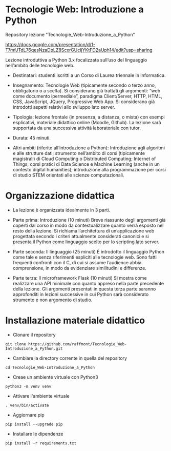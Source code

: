 # Tecnologie Web: Introduzione a Python

Repository lezione "Tecnologie_Web-Introduzione_a_Python"

https://docs.google.com/presentation/d/1-T7mfJTdL76qesNzaDpLZ8ScxrGUcljYKtFD2aUph14/edit?usp=sharing

Lezione introduttiva a Python 3.x focalizzata sull’uso del linguaggio nell’ambito delle tecnologie web.


* Destinatari: studenti iscritti a un Corso di Laurea triennale in Informatica.


* Insegnamento:
Tecnologie Web (tipicamente secondo o terzo anno, obbligatorio o a scelta).
Si considerano già trattati gli argomenti: “web come documento ipermediale”, paradigma Client/Server, HTTP, HTML, CSS, JavaScript, JQuery, Progressive Web App.
Si considerano già introdotti aspetti relativi allo sviluppo lato server.


* Tipologia: lezione frontale (in presenza, a distanza, o mista) con esempi esplicativi, materiale didattico online (Moodle, Github).
La lezione sarà supportata da una successiva attività laboratoriale con tutor.  


* Durata: 45 minuti.


* Altri ambiti (riferito all’introduzione a Python):
Introduzione agli algoritmi e alle strutture dati; strumento nell’ambito di corsi (tipicamente magistrali) di Cloud Computing o Distributed Computing; Internet of Things; corsi pratici di Data Science e Machine Learning (anche in un contesto digital humanities); introduzione alla programmazione per corsi di studio STEM orientati alle scienze computazionali.

# Organizzazione didattica

* La lezione è organizzata idealmente in 3 parti.


* Parte prima: Introduzione (10 minuti)
Breve riassunto degli argomenti già coperti dal corso in modo da contestualizzare quanto verrà esposto nel resto della lezione.
Si richiama l’architettura di un’applicazione web progettata secondo i criteri attualmente considerati canonici e si presenta il Python come linguaggio scelto per lo scripting lato server.


* Parte seconda: Il linguaggio  (25 minuti)
È introdotto il linguaggio Python come tale e senza riferimenti espliciti alle tecnologie web.
Sono fatti frequenti confronti con il C, di cui si assume l’audience abbia comprensione, in modo da evidenziare similitudini e differenze.


* Parte terza: Il microframework Flask  (10 minuti)
Si mostra come realizzare una API minimale con quanto appreso nella parte precedente della lezione.
Gli argomenti presentati in questa terza parte saranno approfonditi in lezioni successive in cui Python sarà considerato strumento e non argomento di studio. 

# Installazione materiale didattico

* Clonare il repository
```console
git clone https://github.com/raffmont/Tecnologie_Web-Introduzione_a_Python.git
```

* Cambiare la directory corrente in quella del repository
```console
cd Tecnologie_Web-Introduzione_a_Python
```

* Creae un ambiente virtuale con Python3
```console
python3 -m venv venv
```

* Attivare l'ambiente virtuale
```console
. venv/bin/activate
```

* Aggiornare pip
```console
pip install --upgrade pip
```

* Installare le dipendenze
```console
pip install -r requirements.txt
```
